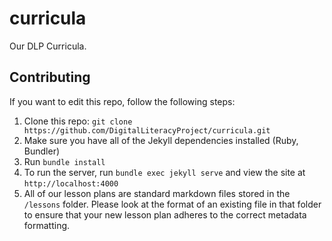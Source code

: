 curricula
=========

Our DLP Curricula.

## Contributing
If you want to edit this repo, follow the following steps:

1. Clone this repo: `git clone https://github.com/DigitalLiteracyProject/curricula.git`
2. Make sure you have all of the Jekyll dependencies installed (Ruby, Bundler)
3. Run `bundle install`
4. To run the server, run `bundle exec jekyll serve` and view the site at `http://localhost:4000`
5. All of our lesson plans are standard markdown files stored in the `/lessons` folder. Please look at the format of an existing file in that folder to ensure that your new lesson plan adheres to the correct metadata formatting.
